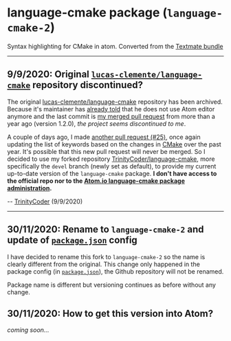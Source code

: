 # language-cmake package (`language-cmake-2`)

Syntax highlighting for CMake in atom. Converted from the
[Textmate bundle](https://github.com/textmate/cmake.tmbundle)

---

## __9/9/2020:__ Original [`lucas-clemente/language-cmake`](https://github.com/lucas-clemente/language-cmake) repository discontinued?
The original [lucas-clemente/language-cmake](https://github.com/lucas-clemente/language-cmake) repository has been archived. Because it's maintainer has [already told](https://github.com/lucas-clemente/language-cmake/pull/23#issuecomment-493762702) that he does not use Atom editor anymore and the last commit is [my merged pull request](https://github.com/lucas-clemente/language-cmake/pull/24) from more than a year ago (version 1.2.0), _the project seems discontinued to me_.

A couple of days ago, I made [another pull request (#25)](https://github.com/lucas-clemente/language-cmake/pull/25), once again updating the list of keywords based on the changes in [CMake](https://cmake.org/cmake/help/v3.18/) over the past year. It's possible that this new pull request will never be merged. So I decided to use my forked repository [TrinityCoder/language-cmake](https://github.com/TrinityCoder/language-cmake), more specifically the `devel` branch (newly set as default), to provide my current up-to-date version of the `language-cmake` package. __I don't have access to the official repo nor to the [Atom.io language-cmake package administration](https://atom.io/packages/language-cmake).__

-- [TrinityCoder](https://github.com/TrinityCoder) (9/9/2020)

---

## __30/11/2020:__ Rename to `language-cmake-2` and update of [`package.json`][1] config
I have decided to rename this fork to `language-cmake-2` so the name is clearly
different from the original. This change only happened in the package config
(in [`package.json`][1]), the Github repository will not be renamed.

Package name is different but versioning continues as before without any change.

## __30/11/2020:__ How to get this version into Atom?
_coming soon..._

[1]: package.json
